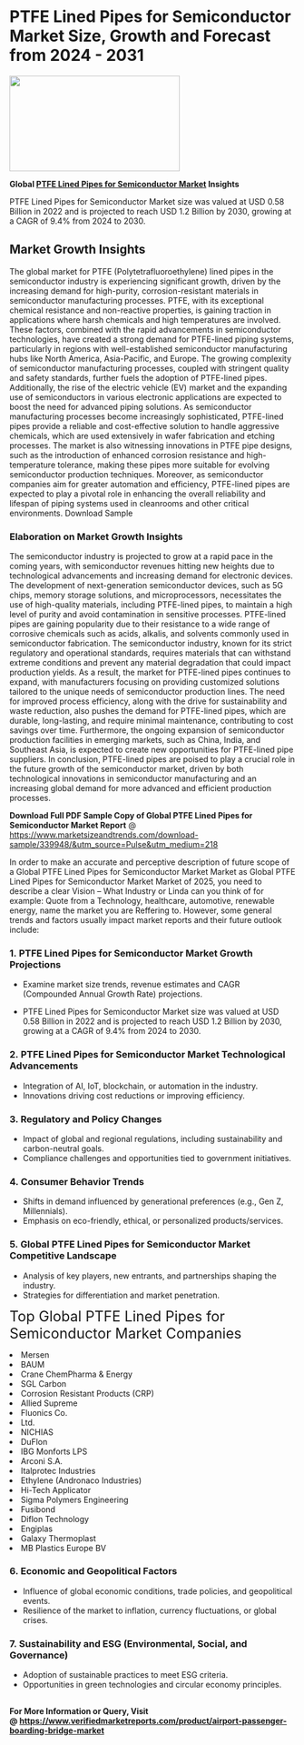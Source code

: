 <H1>PTFE Lined Pipes for Semiconductor Market Size, Growth and Forecast from 2024 - 2031</H1><img class="aligncenter size-medium wp-image-584254" src="https://thirdeyenews.in/wp-content/uploads/2024/09/Global-Market-Research-300x168.jpeg" alt="" width="300" height="168" /><p><strong>Global&nbsp;<a href="https://www.marketsizeandtrends.com/download-sample/339948/&amp;utm_source=Pulse&amp;utm_medium=218">PTFE Lined Pipes for Semiconductor Market</a> Insights</strong></p><p>PTFE Lined Pipes for Semiconductor Market size was valued at USD 0.58 Billion in 2022 and is projected to reach USD 1.2 Billion by 2030, growing at a CAGR of 9.4% from 2024 to 2030.</p><p><h2>Market Growth Insights</h2> The global market for PTFE (Polytetrafluoroethylene) lined pipes in the semiconductor industry is experiencing significant growth, driven by the increasing demand for high-purity, corrosion-resistant materials in semiconductor manufacturing processes. PTFE, with its exceptional chemical resistance and non-reactive properties, is gaining traction in applications where harsh chemicals and high temperatures are involved. These factors, combined with the rapid advancements in semiconductor technologies, have created a strong demand for PTFE-lined piping systems, particularly in regions with well-established semiconductor manufacturing hubs like North America, Asia-Pacific, and Europe. The growing complexity of semiconductor manufacturing processes, coupled with stringent quality and safety standards, further fuels the adoption of PTFE-lined pipes. Additionally, the rise of the electric vehicle (EV) market and the expanding use of semiconductors in various electronic applications are expected to boost the need for advanced piping solutions. As semiconductor manufacturing processes become increasingly sophisticated, PTFE-lined pipes provide a reliable and cost-effective solution to handle aggressive chemicals, which are used extensively in wafer fabrication and etching processes. The market is also witnessing innovations in PTFE pipe designs, such as the introduction of enhanced corrosion resistance and high-temperature tolerance, making these pipes more suitable for evolving semiconductor production techniques. Moreover, as semiconductor companies aim for greater automation and efficiency, PTFE-lined pipes are expected to play a pivotal role in enhancing the overall reliability and lifespan of piping systems used in cleanrooms and other critical environments. Download Sample <h3>Elaboration on Market Growth Insights</h3> The semiconductor industry is projected to grow at a rapid pace in the coming years, with semiconductor revenues hitting new heights due to technological advancements and increasing demand for electronic devices. The development of next-generation semiconductor devices, such as 5G chips, memory storage solutions, and microprocessors, necessitates the use of high-quality materials, including PTFE-lined pipes, to maintain a high level of purity and avoid contamination in sensitive processes. PTFE-lined pipes are gaining popularity due to their resistance to a wide range of corrosive chemicals such as acids, alkalis, and solvents commonly used in semiconductor fabrication. The semiconductor industry, known for its strict regulatory and operational standards, requires materials that can withstand extreme conditions and prevent any material degradation that could impact production yields. As a result, the market for PTFE-lined pipes continues to expand, with manufacturers focusing on providing customized solutions tailored to the unique needs of semiconductor production lines. The need for improved process efficiency, along with the drive for sustainability and waste reduction, also pushes the demand for PTFE-lined pipes, which are durable, long-lasting, and require minimal maintenance, contributing to cost savings over time. Furthermore, the ongoing expansion of semiconductor production facilities in emerging markets, such as China, India, and Southeast Asia, is expected to create new opportunities for PTFE-lined pipe suppliers. In conclusion, PTFE-lined pipes are poised to play a crucial role in the future growth of the semiconductor market, driven by both technological innovations in semiconductor manufacturing and an increasing global demand for more advanced and efficient production processes. </p><p><span class=""><strong>Download Full PDF Sample Copy of Global PTFE Lined Pipes for Semiconductor Market Report</strong> @ <a href="https://www.marketsizeandtrends.com/download-sample/339948/&amp;utm_source=Pulse&amp;utm_medium=218" target="_blank">https://www.marketsizeandtrends.com/download-sample/339948/&amp;utm_source=Pulse&amp;utm_medium=218</a></span></p><p>In order to make an accurate and perceptive description of future scope of a Global&nbsp;PTFE Lined Pipes for Semiconductor Market Market as Global&nbsp;PTFE Lined Pipes for Semiconductor Market Market of 2025, you need to describe a clear Vision &ndash; What Industry or Linda can you think of for example: Quote from a Technology, healthcare, automotive, renewable energy, name the market you are Reffering to. However, some general trends and factors usually impact market reports and their future outlook include:</p><h3>1.&nbsp;<strong>PTFE Lined Pipes for Semiconductor Market Growth Projections</strong></h3><ul><li>Examine market size trends, revenue estimates and CAGR (Compounded Annual Growth Rate) projections.</li><li><p>PTFE Lined Pipes for Semiconductor Market size was valued at USD 0.58 Billion in 2022 and is projected to reach USD 1.2 Billion by 2030, growing at a CAGR of 9.4% from 2024 to 2030.</p></li></ul><h3>2.&nbsp;<strong>PTFE Lined Pipes for Semiconductor Market Technological Advancements</strong></h3><ul><li>Integration of AI, IoT, blockchain, or automation in the industry.</li><li>Innovations driving cost reductions or improving efficiency.</li></ul><h3>3.&nbsp;<strong>Regulatory and Policy Changes</strong></h3><ul><li>Impact of global and regional regulations, including sustainability and carbon-neutral goals.</li><li>Compliance challenges and opportunities tied to government initiatives.</li></ul><h3>4.&nbsp;<strong>Consumer Behavior Trends</strong></h3><ul><li>Shifts in demand influenced by generational preferences (e.g., Gen Z, Millennials).</li><li>Emphasis on eco-friendly, ethical, or personalized products/services.</li></ul><h3>5.&nbsp;<strong>Global PTFE Lined Pipes for Semiconductor Market Competitive Landscape</strong></h3><ul><li>Analysis of key players, new entrants, and partnerships shaping the industry.</li><li>Strategies for differentiation and market penetration.</li></ul><p data-pm-slice="1 1 []"><span style="color: inherit; font-family: inherit; font-size: 25px;">Top Global PTFE Lined Pipes for Semiconductor Market Companies</span></p><div class="" data-test-id=""><p><li>Mersen</li><li> BAUM</li><li> Crane ChemPharma & Energy</li><li> SGL Carbon</li><li> Corrosion Resistant Products (CRP)</li><li> Allied Supreme</li><li> Fluonics Co.</li><li> Ltd.</li><li> NICHIAS</li><li> DuFlon</li><li> IBG Monforts LPS</li><li> Arconi S.A.</li><li> Italprotec Industries</li><li> Ethylene (Andronaco Industries)</li><li> Hi-Tech Applicator</li><li> Sigma Polymers Engineering</li><li> Fusibond</li><li> Diflon Technology</li><li> Engiplas</li><li> Galaxy Thermoplast</li><li> MB Plastics Europe BV</li></p></div><h3>6.&nbsp;<strong>Economic and Geopolitical Factors</strong></h3><ul><li>Influence of global economic conditions, trade policies, and geopolitical events.</li><li>Resilience of the market to inflation, currency fluctuations, or global crises.</li></ul><h3>7.&nbsp;<strong>Sustainability and ESG (Environmental, Social, and Governance)</strong></h3><ul><li>Adoption of sustainable practices to meet ESG criteria.</li><li>Opportunities in green technologies and circular economy principles.</li></ul><h2><strong style="font-size: 14px;">For More Information or Query, Visit @&nbsp;</strong><a style="background-color: #ffffff; font-size: 14px;" href="https://www.marketsizeandtrends.com/report/ptfe-lined-pipes-for-semiconductor-market/" target="_blank">https://www.verifiedmarketreports.com/product/airport-passenger-boarding-bridge-market</a></h2>
